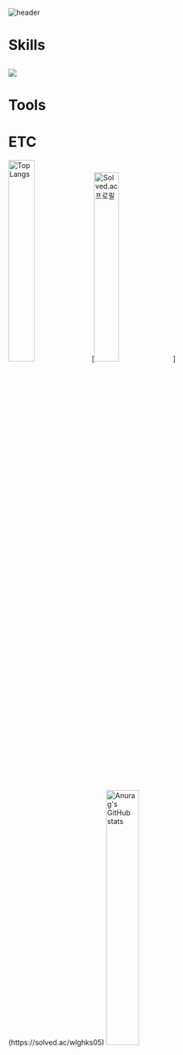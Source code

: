![header](https://capsule-render.vercel.app/api?type=Rect&color=timeGradient&height=200&text=JiHwan_Park)
<br/>

# Skills
## <img src="https://img.shields.io/badge/Java-007396?style=flat-square&logo=Java&logoColor=white">
# Tools
# ETC
<img width="32%" src="https://github-readme-stats.vercel.app/api/top-langs/?username=GeeHwanee&layout=compact" alt="Top Langs">
[<img width="31%" src="http://mazassumnida.wtf/api/v2/generate_badge?boj=wlghks05" alt="Solved.ac 프로필">](https://solved.ac/wlghks05)
<img width="36%" src="https://github-readme-stats.vercel.app/api?username=GeeHwanee&show_icons=true&theme=solarized-light" alt="Anurag's GitHub stats">


